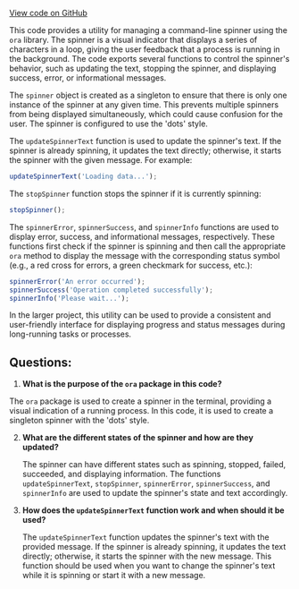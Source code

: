 [View code on GitHub](https://github.com/context-labs/autodoc/src/cli/spinner.ts)

This code provides a utility for managing a command-line spinner using the `ora` library. The spinner is a visual indicator that displays a series of characters in a loop, giving the user feedback that a process is running in the background. The code exports several functions to control the spinner's behavior, such as updating the text, stopping the spinner, and displaying success, error, or informational messages.

The `spinner` object is created as a singleton to ensure that there is only one instance of the spinner at any given time. This prevents multiple spinners from being displayed simultaneously, which could cause confusion for the user. The spinner is configured to use the 'dots' style.

The `updateSpinnerText` function is used to update the spinner's text. If the spinner is already spinning, it updates the text directly; otherwise, it starts the spinner with the given message. For example:

```javascript
updateSpinnerText('Loading data...');
```

The `stopSpinner` function stops the spinner if it is currently spinning:

```javascript
stopSpinner();
```

The `spinnerError`, `spinnerSuccess`, and `spinnerInfo` functions are used to display error, success, and informational messages, respectively. These functions first check if the spinner is spinning and then call the appropriate `ora` method to display the message with the corresponding status symbol (e.g., a red cross for errors, a green checkmark for success, etc.):

```javascript
spinnerError('An error occurred');
spinnerSuccess('Operation completed successfully');
spinnerInfo('Please wait...');
```

In the larger project, this utility can be used to provide a consistent and user-friendly interface for displaying progress and status messages during long-running tasks or processes.
## Questions: 
 1. **What is the purpose of the `ora` package in this code?**

   The `ora` package is used to create a spinner in the terminal, providing a visual indication of a running process. In this code, it is used to create a singleton spinner with the 'dots' style.

2. **What are the different states of the spinner and how are they updated?**

   The spinner can have different states such as spinning, stopped, failed, succeeded, and displaying information. The functions `updateSpinnerText`, `stopSpinner`, `spinnerError`, `spinnerSuccess`, and `spinnerInfo` are used to update the spinner's state and text accordingly.

3. **How does the `updateSpinnerText` function work and when should it be used?**

   The `updateSpinnerText` function updates the spinner's text with the provided message. If the spinner is already spinning, it updates the text directly; otherwise, it starts the spinner with the new message. This function should be used when you want to change the spinner's text while it is spinning or start it with a new message.
